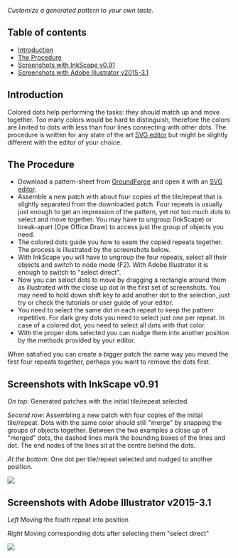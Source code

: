 _Customize a generated pattern to your own taste._

Table of contents
-----------------

* [Introduction](#introduction)
* [The Procedure](#the-procedure)
* [Screenshots with InkScape v0.91](#screenshots-with-inkscape-v091)
* [Screenshots with Adobe Illustrator v2015-3.1](#screenshots-with-adobe-illustrator-v2015-31)

Introduction
------------

Colored dots help performing the tasks: they should match up and move together. Too many colors would be hard to distinguish, therefore the colors are limited to dots with less than four lines connecting with other dots. The procedure is written for any state of the art [SVG editor] but might be slightly different with the editor of your choice.


The Procedure
-------------

* Download a pattern-sheet from [GroundForge] and open it with an [SVG editor].
* Assemble a new patch with about four copies of the tile/repeat that is slightly separated from the downloaded patch. Four repeats is usually just enough to get an impression of the pattern, yet not too much dots to select and move together. You may have to ungroup (InkScape) or break-apart (Ope Office Draw) to access just the group of objects you need.
* The colored dots guide you how to seam the copied repeats together. The process is illustrated by the screenshots below.
* With InkScape you will have to ungroup the four repeats, select all their objects and switch to node mode (F2). With Adobe Illustrator it is enough to switch to "select direct".
* Now you can select dots to move by dragging a rectangle around them as illustrated with the close up dot in the first set of screenshots. You may need to hold down shift key to add another dot to the selection, just try or check the tutorials or user guide of your editor.
* You need to select the same dot in each repeat to keep the pattern repetitive. For dark grey dots you need to select just one per repeat. In case of a colored dot, you need to select all dots with that color.
* With the proper dots selected you can nudge them into another position by the methods provided by your editor.

When satisfied you can create a bigger patch the same way you moved the first four repeats together, perhaps you want to remove the dots first.

[GroundForge]: /GroundForge/
[SVG editor]: https://en.wikipedia.org/wiki/Comparison_of_vector_graphics_editors#File_format_support
[logo]: /GroundForge/images/logo-medium.png

Screenshots with InkScape v0.91
-------------------------------

_On top_: Generated patches with the initial tile/repeat selected.

_Second row_: Assembling a new patch with four copies of the initial tile/repeat. Dots with the same color should still "merge" by snapping the groups of objects together. Between the two examples a close up of "merged" dots, the dashed lines mark the bounding boxes of the lines and dot. The end nodes of the lines sit at the centre behind the dots.

_At the bottom_: One dot per tile/repeat selected and nudged to another position.

![](/GroundForge/images/reshape-using-copies.png)

Screenshots with Adobe Illustrator v2015-3.1
--------------------------------------------

_Left_ Moving the fouth repeat into position

_Right_ Moving corresponding dots after selecting them "select direct"

![](/GroundForge/images/reshape-with-ai.png)